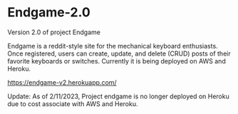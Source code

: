 # Endgame-2.0
Version 2.0 of project Endgame

Endgame is a reddit-style site for the mechanical keyboard enthusiasts. Once registered, users can
create, update, and delete (CRUD) posts of their favorite keyboards or switches. Currently it is being deployed on AWS and Heroku.

https://endgame-v2.herokuapp.com/

Update: As of 2/11/2023, Project endgame is no longer deployed on Heroku due to cost associate with AWS and Heroku.
